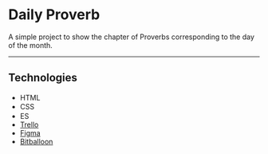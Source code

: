 # Daily Proverb

A simple project to show the chapter of Proverbs corresponding to the day of the month.

---

## Technologies

- HTML<img src="https://www.w3.org/html/logo/downloads/HTML5_Logo_256.png" height="15"/>
- CSS<img src="https://upload.wikimedia.org/wikipedia/commons/thumb/d/d5/CSS3_logo_and_wordmark.svg/2000px-CSS3_logo_and_wordmark.svg.png" height="15"/>
- ES<img src="https://devstickers.com/assets/img/pro/fhtr.png" height="16"/>
- [Trello](https://trello.com/b/cXNQW3Xa)
- [Figma](https://www.figma.com/file/e2J8TgDHHUSscVRhIKLwXBx5/Proverbs-Project)
- [Bitballoon](google.com)